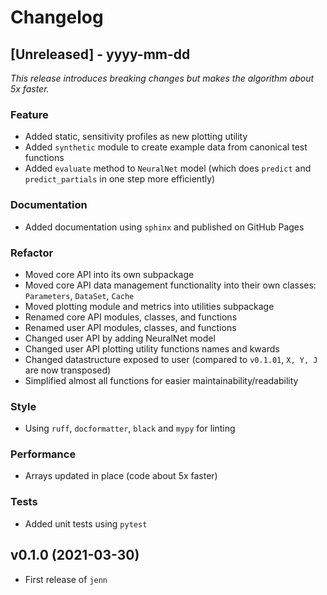 <!--
feat: A new feature.

fix: A bug fix.

docs: Documentation changes.

style: Changes that do not affect the meaning of the code (white-space, formatting, missing semi-colons, etc).

refactor: A code change that neither fixes a bug nor adds a feature.

perf: A code change that improves performance.

test: Changes to the test framework.

build: Changes to the build process or tools.
-->

# Changelog

<!--next-version-placeholder-->

## [Unreleased] - yyyy-mm-dd

_This release introduces breaking changes but makes the algorithm about 5x faster._ 

### Feature

- Added static, sensitivity profiles as new plotting utility
- Added `synthetic` module to create example data from canonical test functions 
- Added `evaluate` method to `NeuralNet` model (which does `predict` and `predict_partials` in one step more efficiently)

### Documentation

- Added documentation using `sphinx` and published on GitHub Pages

### Refactor 

- Moved core API into its own subpackage 
- Moved core API data management functionality into their own classes: `Parameters`, `DataSet`, `Cache` 
- Moved plotting module and metrics into utilities subpackage 
- Renamed core API modules, classes, and functions 
- Renamed user API modules, classes, and functions
- Changed user API by adding NeuralNet model
- Changed user API plotting utility functions names and kwards 
- Changed datastructure exposed to user (compared to `v0.1.01`, `X, Y, J` are now transposed)
- Simplified almost all functions for easier maintainability/readability

### Style

- Using `ruff`, `docformatter`, `black` and `mypy` for linting 

### Performance 

- Arrays updated in place (code about 5x faster)

### Tests

- Added unit tests using `pytest` 

## v0.1.0 (2021-03-30)

- First release of `jenn`